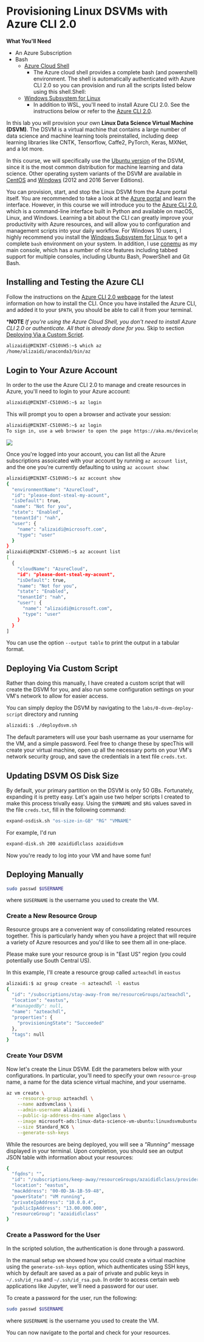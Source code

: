 # Provisioning Linux DSVMs with Azure CLI 2.0

**What You'll Need**

+ An Azure Subscription
+ Bash 
  * [Azure Cloud Shell](https://docs.microsoft.com/en-us/azure/cloud-shell/features)
    - The Azure cloud shell provides a complete bash (and powershell) environment. The shell is automatically authenticated with Azure CLI 2.0 so you can provision and run all the scripts listed below using this shell.Shell:
  * [Windows Subsystem for Linux](https://msdn.microsoft.com/en-us/commandline/wsl/install)
    - In addition to WSL, you'll need to install Azure CLI 2.0. See the instructions below or refer to the [Azure CLI 2.0](https://docs.microsoft.com/en-us/cli/azure/overview).

In this lab you will provision your own **Linux Data Science Virtual Machine (DSVM)**. The DSVM is a virtual machine that contains a large number of data science and machine learning tools preinstalled, including deep learning libraries like CNTK, Tensorflow, Caffe2, PyTorch, Keras, MXNet, and a lot more. 

In this course, we will specifically use the [Ubuntu version](https://docs.microsoft.com/en-us/azure/machine-learning/machine-learning-data-science-dsvm-ubuntu-intro) of the DSVM, since it is the most common distribution for machine learning and data science. Other operating system variants of the DSVM are available in [CentOS](https://docs.microsoft.com/en-us/azure/machine-learning/machine-learning-data-science-linux-dsvm-intro) and [Windows](https://docs.microsoft.com/en-us/azure/machine-learning/machine-learning-data-science-provision-vm) (2012 and 2016 Server Editions).

You can provision, start, and stop the Linux DSVM from the Azure portal itself. You are recommended to take a look at the [Azure portal](https://portal.azure.com/) and learn the interface. However, in this course we will introduce you to the [Azure CLI 2.0](https://docs.microsoft.com/en-us/cli/azure/overview), which is a command-line interface built in Python and available on macOS, Linux, and Windows. Learning a bit about the CLI can greatly improve your productivity with Azure resources, and will allow you to configuration and management scripts into your daily workflow. For Windows 10 users, I highly recommend you install the [Windows Subsystem for Linux](https://msdn.microsoft.com/en-us/commandline/wsl/install_guide) to get a complete `bash` environment on your system. In addition, I use [conemu](https://conemu.github.io/) as my main console, which has a number of nice features including tabbed support for multiple consoles, including Ubuntu Bash, PowerShell and Git Bash.

## Installing and Testing the Azure CLI

Follow the instructions on the [Azure CLI 2.0 webpage](https://docs.microsoft.com/en-us/cli/azure/install-azure-cli) for the latest information on how to install the CLI. Once you have installed the Azure CLI, and added it to your `$PATH`, you should be able to call it from your terminal. 

***NOTE** _If you're using the Azure Cloud Shell, you don't need to install Azure CLI 2.0 or authenticate. All that is already done for you._ Skip to section [Deploying Via a Custom Script](#deploying).

```bash
alizaidi@MININT-C510VH5:~$ which az
/home/alizaidi/anaconda3/bin/az
```

## Login to Your Azure Account

In order to the use the Azure CLI 2.0 to manage and create resources in Azure, you'll need to login to your Azure account:

```bash
alizaidi@MININT-C510VH5:~$ az login
```

This will prompt you to open a browser and activate your session:

```bash
alizaidi@MININT-C510VH5:~$ az login
To sign in, use a web browser to open the page https://aka.ms/devicelogin and enter the code FA5JZBPGA to authenticate.
```

![](imgs/azlogin.png)

Once you're logged into your account, you can list all the Azure subscriptions assoicated with your account by running `az account list`, and the one you're currently defaulting to using `az account show`:

```bash
alizaidi@MININT-C510VH5:~$ az account show
{
  "environmentName": "AzureCloud",
  "id": "please-dont-steal-my-acount",
  "isDefault": true,
  "name": "Not for you",
  "state": "Enabled",
  "tenantId": "nah",
  "user": {
    "name": "alizaidi@microsoft.com",
    "type": "user"
  }
}
alizaidi@MININT-C510VH5:~$ az account list
[
  {
    "cloudName": "AzureCloud",
    "id": "please-dont-steal-my-acount",
    "isDefault": true,
    "name": "Not for you",
    "state": "Enabled",
    "tenantId": "nah",
    "user": {
      "name": "alizaidi@microsoft.com",
      "type": "user"
    }
  }
]
```

You can use the option `--output table` to print the output in a tabular format.


## <a name="deploying"></a> Deploying Via Custom Script 

Rather than doing this manually, I have created a custom script that will create the DSVM for you, and also run some configuration settings on your VM's network to allow for easier access.

You can simply deploy the DSVM by navigating to the `labs/0-dsvm-deploy-script` directory and running

```bash
alizaidi:$ ./deploydsvm.sh
```

The default parameters will use your bash username as your username for the VM, and a simple password. Feel free to change these by specThis will create your virtual machine, open up all the necessary ports on your VM's network security group, and save the credentials in a text file `creds.txt`.

## Updating DSVM OS Disk Size

By default, your primary partition on the DSVM is only 50 GBs. Fortunately, expanding it is pretty easy. Let's again use two helper scripts I created to make this process trivally easy. Using the `$VMNAME` and `$RG` values saved in the file `creds.txt`, fill in the following command:

```bash
expand-osdisk.sh "os-size-in-GB" "RG" "VMNAME"
```

For example, I'd run

```bash
expand-disk.sh 200 azaididlclass azaididsvm
```

Now you're ready to log into your VM and have some fun!

## Deploying Manually

```bash
sudo passwd $USERNAME
```

where `$USERNAME` is the username you used to create the VM.


### Create a New Resource Group

Resource groups are a convenient way of consolidating related resources together. This is particularly handy when you have a project that will require a variety of Azure resources and you'd like to see them all in one-place.

Please make sure your resource group is in "East US" region (you could potentially use South Central US). 

In this example, I'll create a resource group called `azteachdl` in `eastus`

```bash
alizaidi:$ az group create -n azteachdl -l eastus
{
  "id": "/subscriptions/stay-away-from me/resourceGroups/azteachdl",
  "location": "eastus",
  #"managedBy": null,
  "name": "azteachdl",
  "properties": {
    "provisioningState": "Succeeded"
  },
  "tags": null
}
```

### Create Your DSVM

Now let's create the Linux DSVM. Edit the parameters below with your configurations. In particular, you'll need to specify your own `resource-group` name,  a name for the data science virtual machine, and your username.

```bash
az vm create \
    --resource-group azteachdl \
    --name azdsvmclass \
    --admin-username alizaidi \
    --public-ip-address-dns-name algoclass \
    --image microsoft-ads:linux-data-science-vm-ubuntu:linuxdsvmubuntu:latest \
    --size Standard_NC6 \
    --generate-ssh-keys
```

While the resources are being deployed, you will see a _"Running"_ message displayed in your terminal. Upon completion, you should see an output JSON table with information about your resources:

```bash
{
  "fqdns": "",
  "id": "/subscriptions/keep-away/resourceGroups/azaididlclass/providers/Microsoft.Compute/virtualMachines/azaidi",
  "location": "eastus",
  "macAddress": "00-0D-3A-1B-59-48",
  "powerState": "VM running",
  "privateIpAddress": "10.0.0.4",
  "publicIpAddress": "13.00.000.000",
  "resourceGroup": "azaididlclass"
}
```

### Create a Password for the User

In the scripted solution, the authentication is done through a password.

In the manual setup we showed how you could create a virtual machine using the `generate-ssh-keys` option, which authenticates using SSH keys, which by default are saved as a pair of private and public keys in `~/.ssh/id_rsa` and `~/.ssh/id_rsa.pub`. In order to access certain web applications like Jupyter, we'll need a password for our user. 

To create a password for the user, run the following:

```bash
sudo passwd $USERNAME
```

where `$USERNAME` is the username you used to create the VM.

You can now navigate to the portal and check for your resources.


